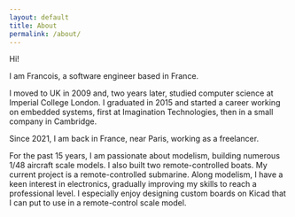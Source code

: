 ```yaml
---
layout: default
title: About
permalink: /about/
---
```


Hi!

I am Francois, a software engineer based in France.

I moved to UK in 2009 and, two years later, studied computer science at Imperial College London. I graduated in 2015 and started a career working on embedded systems, first at Imagination Technologies, then in a small company in Cambridge.

Since 2021, I am back in France, near Paris, working as a freelancer.

For the past 15 years, I am passionate about modelism, building numerous 1/48 aircraft scale models. I also built two remote-controlled boats. My current project is a remote-controlled submarine.
Along modelism, I have a keen interest in electronics, gradually improving my skills to reach a professional level. I especially enjoy designing custom boards on Kicad that I can put to use in a remote-control scale model.

